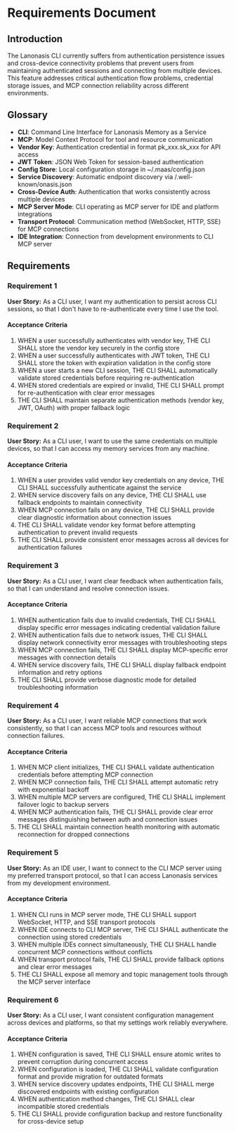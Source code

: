 # Requirements Document

## Introduction

The Lanonasis CLI currently suffers from authentication persistence issues and cross-device connectivity problems that prevent users from maintaining authenticated sessions and connecting from multiple devices. This feature addresses critical authentication flow problems, credential storage issues, and MCP connection reliability across different environments.

## Glossary

- **CLI**: Command Line Interface for Lanonasis Memory as a Service
- **MCP**: Model Context Protocol for tool and resource communication
- **Vendor Key**: Authentication credential in format pk_xxx.sk_xxx for API access
- **JWT Token**: JSON Web Token for session-based authentication
- **Config Store**: Local configuration storage in ~/.maas/config.json
- **Service Discovery**: Automatic endpoint discovery via /.well-known/onasis.json
- **Cross-Device Auth**: Authentication that works consistently across multiple devices
- **MCP Server Mode**: CLI operating as MCP server for IDE and platform integrations
- **Transport Protocol**: Communication method (WebSocket, HTTP, SSE) for MCP connections
- **IDE Integration**: Connection from development environments to CLI MCP server

## Requirements

### Requirement 1

**User Story:** As a CLI user, I want my authentication to persist across CLI sessions, so that I don't have to re-authenticate every time I use the tool.

#### Acceptance Criteria

1. WHEN a user successfully authenticates with vendor key, THE CLI SHALL store the vendor key securely in the config store
2. WHEN a user successfully authenticates with JWT token, THE CLI SHALL store the token with expiration validation in the config store
3. WHEN a user starts a new CLI session, THE CLI SHALL automatically validate stored credentials before requiring re-authentication
4. WHEN stored credentials are expired or invalid, THE CLI SHALL prompt for re-authentication with clear error messages
5. THE CLI SHALL maintain separate authentication methods (vendor key, JWT, OAuth) with proper fallback logic

### Requirement 2

**User Story:** As a CLI user, I want to use the same credentials on multiple devices, so that I can access my memory services from any machine.

#### Acceptance Criteria

1. WHEN a user provides valid vendor key credentials on any device, THE CLI SHALL successfully authenticate against the service
2. WHEN service discovery fails on any device, THE CLI SHALL use fallback endpoints to maintain connectivity
3. WHEN MCP connection fails on any device, THE CLI SHALL provide clear diagnostic information about connection issues
4. THE CLI SHALL validate vendor key format before attempting authentication to prevent invalid requests
5. THE CLI SHALL provide consistent error messages across all devices for authentication failures

### Requirement 3

**User Story:** As a CLI user, I want clear feedback when authentication fails, so that I can understand and resolve connection issues.

#### Acceptance Criteria

1. WHEN authentication fails due to invalid credentials, THE CLI SHALL display specific error messages indicating credential validation failure
2. WHEN authentication fails due to network issues, THE CLI SHALL display network connectivity error messages with troubleshooting steps
3. WHEN MCP connection fails, THE CLI SHALL display MCP-specific error messages with connection details
4. WHEN service discovery fails, THE CLI SHALL display fallback endpoint information and retry options
5. THE CLI SHALL provide verbose diagnostic mode for detailed troubleshooting information

### Requirement 4

**User Story:** As a CLI user, I want reliable MCP connections that work consistently, so that I can access MCP tools and resources without connection failures.

#### Acceptance Criteria

1. WHEN MCP client initializes, THE CLI SHALL validate authentication credentials before attempting MCP connection
2. WHEN MCP connection fails, THE CLI SHALL attempt automatic retry with exponential backoff
3. WHEN multiple MCP servers are configured, THE CLI SHALL implement failover logic to backup servers
4. WHEN MCP authentication fails, THE CLI SHALL provide clear error messages distinguishing between auth and connection issues
5. THE CLI SHALL maintain connection health monitoring with automatic reconnection for dropped connections

### Requirement 5

**User Story:** As an IDE user, I want to connect to the CLI MCP server using my preferred transport protocol, so that I can access Lanonasis services from my development environment.

#### Acceptance Criteria

1. WHEN CLI runs in MCP server mode, THE CLI SHALL support WebSocket, HTTP, and SSE transport protocols
2. WHEN IDE connects to CLI MCP server, THE CLI SHALL authenticate the connection using stored credentials
3. WHEN multiple IDEs connect simultaneously, THE CLI SHALL handle concurrent MCP connections without conflicts
4. WHEN transport protocol fails, THE CLI SHALL provide fallback options and clear error messages
5. THE CLI SHALL expose all memory and topic management tools through the MCP server interface

### Requirement 6

**User Story:** As a CLI user, I want consistent configuration management across devices and platforms, so that my settings work reliably everywhere.

#### Acceptance Criteria

1. WHEN configuration is saved, THE CLI SHALL ensure atomic writes to prevent corruption during concurrent access
2. WHEN configuration is loaded, THE CLI SHALL validate configuration format and provide migration for outdated formats
3. WHEN service discovery updates endpoints, THE CLI SHALL merge discovered endpoints with existing configuration
4. WHEN authentication method changes, THE CLI SHALL clear incompatible stored credentials
5. THE CLI SHALL provide configuration backup and restore functionality for cross-device setup